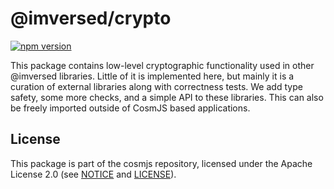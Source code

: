# @imversed/crypto

[![npm version](https://img.shields.io/npm/v/@imversed/crypto.svg)](https://www.npmjs.com/package/@imversed/crypto)

This package contains low-level cryptographic functionality used in other
@imversed libraries. Little of it is implemented here, but mainly it is a curation
of external libraries along with correctness tests. We add type safety, some
more checks, and a simple API to these libraries. This can also be freely
imported outside of CosmJS based applications.

## License

This package is part of the cosmjs repository, licensed under the Apache License
2.0 (see [NOTICE](https://github.com/cosmos/cosmjs/blob/main/NOTICE) and
[LICENSE](https://github.com/cosmos/cosmjs/blob/main/LICENSE)).
